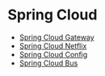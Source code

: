 # Spring Cloud
- [Spring Cloud Gateway](SpringCloudGateway/SpringCloudGateway.md)
- [Spring Cloud Netflix](SpringCloudNetflix/SpringCloudNetflix.md)  
- [Spring Cloud Config](SpringCloudConfig/SpringCloudConfig.md)
- [Spring Cloud Bus](SpringCloudBus/SpringCloudBus.md)